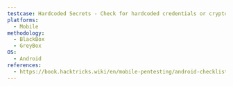 ```yaml
---
testcase: Hardcoded Secrets - Check for hardcoded credentials or cryptographic keys embedded in the code or resources
platforms: 
  - Mobile
methodology: 
  - BlackBox
  - GreyBox
OS:
  - Android
references:
  - https://book.hacktricks.wiki/en/mobile-pentesting/android-checklist.html
---
```

